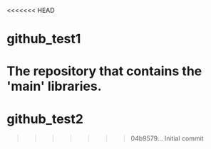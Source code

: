 <<<<<<< HEAD
# github_test1

The repository that contains the 'main' libraries.  
=======
# github_test2
>>>>>>> 04b9579... Initial commit
